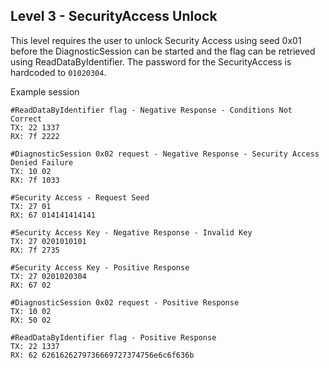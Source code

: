 ## Level 3 - SecurityAccess Unlock
This level requires the user to unlock Security Access using seed 0x01 before the DiagnosticSession can be started and
the flag can be retrieved using ReadDataByIdentifier. The password for the SecurityAccess is hardcoded to `01020304`.

Example session
```shell
#ReadDataByIdentifier flag - Negative Response - Conditions Not Correct
TX: 22 1337
RX: 7f 2222

#DiagnosticSession 0x02 request - Negative Response - Security Access Denied Failure
TX: 10 02
RX: 7f 1033

#Security Access - Request Seed
TX: 27 01
RX: 67 014141414141

#Security Access Key - Negative Response - Invalid Key
TX: 27 0201010101
RX: 7f 2735

#Security Access Key - Positive Response
TX: 27 0201020304
RX: 67 02

#DiagnosticSession 0x02 request - Positive Response
TX: 10 02
RX: 50 02

#ReadDataByIdentifier flag - Positive Response
TX: 22 1337
RX: 62 6261626279736669727374756e6c6f636b
```